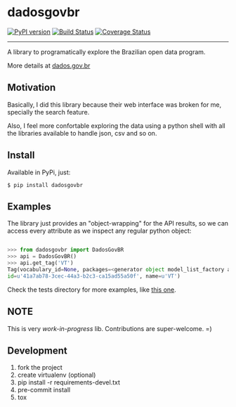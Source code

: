 # dadosgovbr

[![PyPI version](https://badge.fury.io/py/dadosgovbr.svg)](http://badge.fury.io/py/dadosgovbr)
[![Build Status](https://travis-ci.org/georgeyk/dadosgovbr.svg?branch=master)](https://travis-ci.org/georgeyk/dadosgovbr)
[![Coverage Status](https://coveralls.io/repos/georgeyk/dadosgovbr/badge.svg?branch=master)](https://coveralls.io/r/georgeyk/dadosgovbr?branch=master)


---

A library to programatically explore the Brazilian open data program.

More details at [dados.gov.br][1]

## Motivation

Basically, I did this library because their web interface was broken for me, specially the search feature.

Also, I feel more confortable exploring the data using a python shell with all the libraries available to handle json,
csv and so on.


## Install

Available in PyPi, just:

```shell
$ pip install dadosgovbr
```


## Examples

The library just provides an "object-wrapping" for the API results, so we can access every attribute as we
inspect any regular python object:

```python

>>> from dadosgovbr import DadosGovBR
>>> api = DadosGovBR()
>>> api.get_tag('VT')
Tag(vocabulary_id=None, packages=<generator object model_list_factory at 0x7f7dac17af00>, display_name=u'VT',
id=u'41a7ab78-3cec-44a3-b2c3-ca15ad55a50f', name=u'VT')
```

Check the tests directory for more examples, like [this one][2].


## NOTE

This is very *work-in-progress* lib.
Contributions are super-welcome. =)

## Development

1. fork the project
2. create virtualenv (optional)
3. pip install -r requirements-devel.txt
4. pre-commit install
5. tox


[1]: http://dados.gov.br/dataset
[2]: example.py
